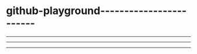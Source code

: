 # github-playground------------------------
------------------------
------------------------
------------------------
